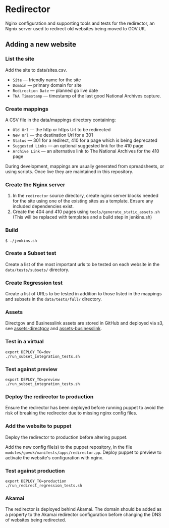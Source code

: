 Redirector
==========

Nginx configuration and supporting tools and tests for the redirector, an Ngnix server used to redirect old websites being moved to GOV.UK.

## Adding a new website

### List the site

Add the site to data/sites.csv.

* `Site` — friendly name for the site
* `Domain` — primary domain for site
* `Redirection Date` — planned go live date
* `TNA Timestamp` — timestamp of the last good National Archives capture.

### Create mappings

A CSV file in the data/mappings directory containing:

* `Old Url` — the http or https Url to be redirected
* `New Url` — the destination Url for a 301
* `Status` — 301 for a redirect, 410 for a page which is being deprecated
* `Suggested Links` — an optional suggested link for the 410 page
* `Archive Link` — an alternative link to The National Archives for the 410 page

During development, mappings are usually generated from spreadsheets, or using scripts.
Once live they are maintained in this repository.

### Create the Nginx server

1. In the `redirector` source directory, create nginx server blocks needed for the site using one of the existing sites as a template. Ensure any included dependencies exist.
2. Create the 404 and 410 pages using `tools/generate_static_assets.sh` (This will be replaced with templates and a build step in jenkins.sh)

### Build

    $ ./jenkins.sh

### Create a Subset test

Create a list of the most important urls to be tested on each website in the `data/tests/subsets/` directory.

### Create Regression test

Create a list of URLs to be tested in addition to those listed in the mappings and subsets in the `data/tests/full/` directory.

### Assets

Directgov and Businesslink assets are stored in GitHub and deployed via s3,  see [assets-directgov](https://github.com/alphagov/assets-directgov) and [assets-businesslink](https://github.com/alphagov/assets-businesslink).

### Test in a virtual

    export DEPLOY_TO=dev
    ./run_subset_integration_tests.sh

### Test against preview

    export DEPLOY_TO=preview
    ./run_subset_integration_tests.sh

### Deploy the redirector to production

Ensure the redirector has been deployed before running puppet to avoid the risk of breaking the redirector due to missing nginx config files.

### Add the website to puppet

Deploy the redirector to production before altering puppet.

Add the new config file(s) to the puppet repository, in the file `modules/govuk/manifests/apps/redirector.pp`.
Deploy puppet to preview to activate the website's configuration with nginx.

### Test against production

    export DEPLOY_TO=production
    ./run_redirect_regression_tests.sh

### Akamai

The redirector is deployed behind Akamai. The domain should be added as a property to the Akamai redirector configuration before changing the DNS of websites being redirected.
